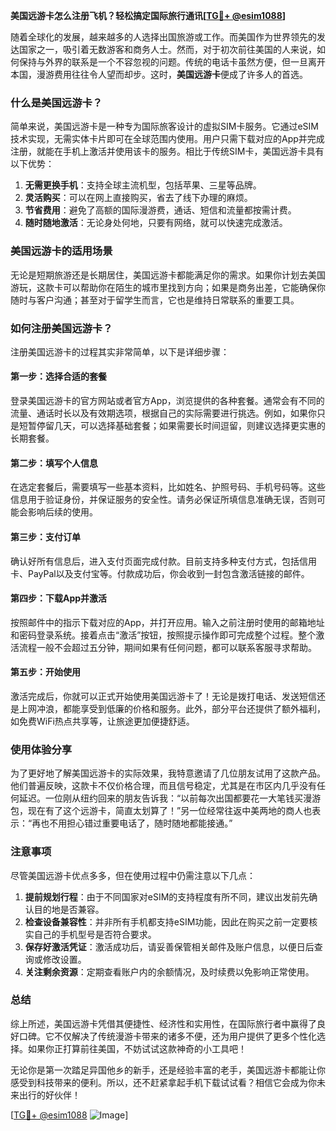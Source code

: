 **美国远游卡怎么注册飞机？轻松搞定国际旅行通讯[[TG💪+ @esim1088](https://t.me/s/esim1088)]**

随着全球化的发展，越来越多的人选择出国旅游或工作。而美国作为世界领先的发达国家之一，吸引着无数游客和商务人士。然而，对于初次前往美国的人来说，如何保持与外界的联系是一个不容忽视的问题。传统的电话卡虽然方便，但一旦离开本国，漫游费用往往令人望而却步。这时，**美国远游卡**便成了许多人的首选。

### 什么是美国远游卡？

简单来说，美国远游卡是一种专为国际旅客设计的虚拟SIM卡服务。它通过eSIM技术实现，无需实体卡片即可在全球范围内使用。用户只需下载对应的App并完成注册，就能在手机上激活并使用该卡的服务。相比于传统SIM卡，美国远游卡具有以下优势：

1. **无需更换手机**：支持全球主流机型，包括苹果、三星等品牌。
2. **灵活购买**：可以在网上直接购买，省去了线下办理的麻烦。
3. **节省费用**：避免了高额的国际漫游费，通话、短信和流量都按需计费。
4. **随时随地激活**：无论身处何地，只要有网络，就可以快速完成激活。

### 美国远游卡的适用场景

无论是短期旅游还是长期居住，美国远游卡都能满足你的需求。如果你计划去美国游玩，这款卡可以帮助你在陌生的城市里找到方向；如果是商务出差，它能确保你随时与客户沟通；甚至对于留学生而言，它也是维持日常联系的重要工具。

### 如何注册美国远游卡？

注册美国远游卡的过程其实非常简单，以下是详细步骤：

#### 第一步：选择合适的套餐
登录美国远游卡的官方网站或者官方App，浏览提供的各种套餐。通常会有不同的流量、通话时长以及有效期选项，根据自己的实际需要进行挑选。例如，如果你只是短暂停留几天，可以选择基础套餐；如果需要长时间逗留，则建议选择更实惠的长期套餐。

#### 第二步：填写个人信息
在选定套餐后，需要填写一些基本资料，比如姓名、护照号码、手机号码等。这些信息用于验证身份，并保证服务的安全性。请务必保证所填信息准确无误，否则可能会影响后续的使用。

#### 第三步：支付订单
确认好所有信息后，进入支付页面完成付款。目前支持多种支付方式，包括信用卡、PayPal以及支付宝等。付款成功后，你会收到一封包含激活链接的邮件。

#### 第四步：下载App并激活
按照邮件中的指示下载对应的App，并打开应用。输入之前注册时使用的邮箱地址和密码登录系统。接着点击“激活”按钮，按照提示操作即可完成整个过程。整个激活流程一般不会超过五分钟，期间如果有任何问题，都可以联系客服寻求帮助。

#### 第五步：开始使用
激活完成后，你就可以正式开始使用美国远游卡了！无论是拨打电话、发送短信还是上网冲浪，都能享受到低廉的价格和服务。此外，部分平台还提供了额外福利，如免费WiFi热点共享等，让旅途更加便捷舒适。

### 使用体验分享

为了更好地了解美国远游卡的实际效果，我特意邀请了几位朋友试用了这款产品。他们普遍反映，这款卡不仅价格合理，而且信号稳定，尤其是在市区内几乎没有任何延迟。一位刚从纽约回来的朋友告诉我：“以前每次出国都要花一大笔钱买漫游包，现在有了这个远游卡，简直太划算了！”另一位经常往返中美两地的商人也表示：“再也不用担心错过重要电话了，随时随地都能接通。”

### 注意事项

尽管美国远游卡优点多多，但在使用过程中仍需注意以下几点：

1. **提前规划行程**：由于不同国家对eSIM的支持程度有所不同，建议出发前先确认目的地是否兼容。
2. **检查设备兼容性**：并非所有手机都支持eSIM功能，因此在购买之前一定要核实自己的手机型号是否符合要求。
3. **保存好激活凭证**：激活成功后，请妥善保管相关邮件及账户信息，以便日后查询或修改设置。
4. **关注剩余资源**：定期查看账户内的余额情况，及时续费以免影响正常使用。

### 总结

综上所述，美国远游卡凭借其便捷性、经济性和实用性，在国际旅行者中赢得了良好口碑。它不仅解决了传统漫游卡带来的诸多不便，还为用户提供了更多个性化选择。如果你正打算前往美国，不妨试试这款神奇的小工具吧！

无论你是第一次踏足异国他乡的新手，还是经验丰富的老手，美国远游卡都能让你感受到科技带来的便利。所以，还不赶紧拿起手机下载试试看？相信它会成为你未来出行的好伙伴！

[[TG💪+ @esim1088](https://t.me/s/esim1088) ![Image](https://i.postimg.cc/4NQfJmqS/Snipaste-2025-05-13-00-14-12.png)]